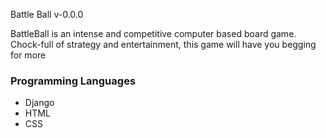 Battle Ball v-0.0.0

BattleBall is an intense and competitive computer based board game.  Chock-full of strategy and entertainment, this game will have you begging for more

### Programming Languages ###
* Django
* HTML
* CSS